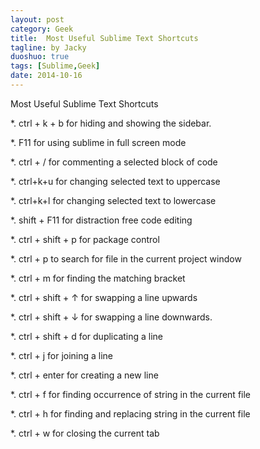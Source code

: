 ```yaml
---
layout: post
category: Geek
title:  Most Useful Sublime Text Shortcuts
tagline: by Jacky
duoshuo: true
tags: [Sublime,Geek]
date: 2014-10-16
---
```


Most Useful Sublime Text Shortcuts

<!-- more -->

*. ctrl + k + b   for hiding and showing the sidebar.

*. F11 for using sublime in full screen mode

*. ctrl + / for commenting a selected block of code

*. ctrl+k+u for changing selected text to uppercase

*. ctrl+k+l for changing selected text to lowercase

*. shift + F11 for distraction free code editing

*. ctrl + shift + p for package control

*. ctrl + p to search for file in the current project window

*. ctrl  + m for finding the matching bracket

*. ctrl + shift + ↑  for swapping a line upwards

*. ctrl + shift + ↓ for swapping a line downwards.

*. ctrl + shift + d for duplicating a line

*. ctrl + j for joining a line

*. ctrl + enter for creating a new line

*. ctrl + f for finding occurrence of string in the current file

*. ctrl + h for finding and replacing string in the current file

*. ctrl + w for closing the current tab


